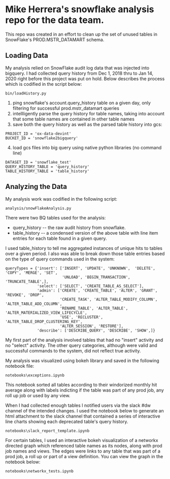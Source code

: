 
Mike Herrera's snowflake analysis repo for the data team.
==========
This repo was created in an effort to clean up the set of unused tables in SnowFlake's PROD.MSTR_DATAMART schema.

Loading Data
-----
My analysis relied on SnowFlake audit log data that was injected into bigquery. I had collected query history from Dec 1, 2018 thru to Jan 14, 2020 right before this project was put on hold. Below describes the process which is codified in the script below:

```
bin/loadHistory.py
```

1. ping snowflake's account.query_history table on a given day, only filtering for successful prod.mstr_datamart queries
2. intellligently parse the query history for table names, taking into account that some table names are contained in other table names
3. save both the query history as well as the parsed table history into gcs:

```
PROJECT_ID = 'ox-data-devint'
BUCKET_ID = 'snowflake2bigquery'
```
4. load gcs files into big query using native python libraries (no command line)
```
DATASET_ID = 'snowflake_test'
QUERY_HISTORY_TABLE = 'query_history'
TABLE_HISTORY_TABLE = 'table_history'
```

Analyzing the Data
-----
My analysis work was codified in the following script:

```
analysis/snowFlakeAnalysis.py
```

There were two BQ tables used for the analysis:

* query_history -- the raw audit history from snowflake.
* table_history -- a condensed version of the above table with line item entries for each table found in a given query.

I used table_history to tell me aggregated instances of unique hits to tables over a given period. I also was able to break down those table entries based on the type of query commands used in the system:

```
queryTypes = {'insert': ['INSERT', 'UPDATE', 'UNKNOWN',  'DELETE', 'COPY', 'MERGE', 'SET',
                         'UNLOAD', 'BEGIN_TRANSACTION', 'TRUNCATE_TABLE',],
              'select': ['SELECT', 'CREATE_TABLE_AS_SELECT'],
              'admin': ['CREATE', 'CREATE_TABLE', 'ALTER', 'GRANT', 'REVOKE', 'DROP',
                        'CREATE_TASK', 'ALTER_TABLE_MODIFY_COLUMN', 'ALTER_TABLE_ADD_COLUMN',
                        'RENAME_TABLE', 'ALTER_TABLE', 'ALTER_MATERIALIZED_VIEW_LIFECYCLE',
                        'USE', 'RECLUSTER', 'ALTER_TABLE_DROP_CLUSTERING_KEY',
                        'ALTER_SESSION', 'RESTORE'],
              'describe': ['DESCRIBE_QUERY', 'DESCRIBE', 'SHOW',]}
```

My first part of the analysis involved tables that had no "insert" activity and no "select" activity. The other query categories, although were valid and successful commands to the system, did not reflect true activity.

My analysis was visualized using bokeh library and saved in the following notebook file:

```
notebooks\exceptions.ipynb
```

This notebook sorted all tables according to their windorized monthly hit average along with labels indicting if the table was part of any prod job, any roll up job or used by any view.

When I had collected enough tables I notified users via the slack #dw channel of the intended changes. I used the notebook below to generate an html attachment to the slack channel that contained a series of interactive line charts showing each deprecated table's query history.

```
notebooks\slack_report_template.ipynb
```

For certain tables, I used an interactive bokeh visualization of a networkx directed graph which referenced table names as its nodes, along with prod job names and views. The edges were links to any table that was part of a prod job, a roll up or part of a view definition. You can view the graph in the notebook below:

```
notebooks\networkx_tests.ipynb
```
